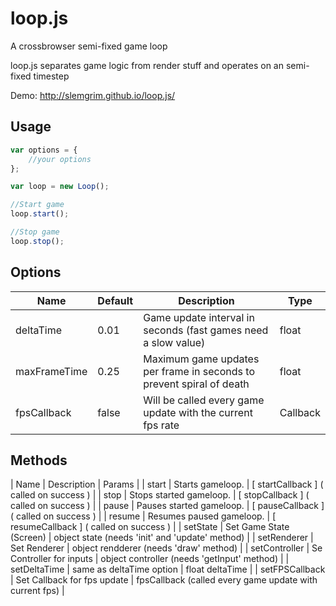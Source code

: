 loop.js
=======

A crossbrowser semi-fixed game loop

loop.js separates game logic from render stuff and operates on an semi-fixed timestep

Demo: http://slemgrim.github.io/loop.js/

Usage
------------------------

```javascript
var options = {
    //your options
};

var loop = new Loop();

//Start game
loop.start();

//Stop game
loop.stop();
```

Options
------------------------

| Name         | Default | Description                                                          | Type     |
| ------------ | ------- | -------------------------------------------------------------------- | -------- |
| deltaTime    | 0.01    | Game update interval in seconds (fast games need a slow value)       | float    |
| maxFrameTime | 0.25    | Maximum game updates per frame in seconds to prevent spiral of death | float    |
| fpsCallback  | false   | Will be called every game update with the current fps rate           | Callback |


Methods
------------------------
| Name           | Description                 | Params                                                  |
| start          | Starts gameloop.            | [ startCallback ] ( called on success )                 |
| stop           | Stops started gameloop.     | [ stopCallback ] ( called on success )                  |
| pause          | Pauses started gameloop.    | [ pauseCallback ] ( called on success )                 |
| resume         | Resumes paused gameloop.    | [ resumeCallback ] ( called on success )                |
| setState       | Set Game State (Screen)     | object state (needs 'init' and 'update' method)         |
| setRenderer    | Set Renderer                | object rendderer (needs 'draw' method)                  |
| setController  | Se Controller for inputs    | object controller (needs 'getInput' method)             |
| setDeltaTime   | same as deltaTime option    | float deltaTime                                         |
| setFPSCallback | Set Callback for fps update | fpsCallback (called every game update with current fps) |

